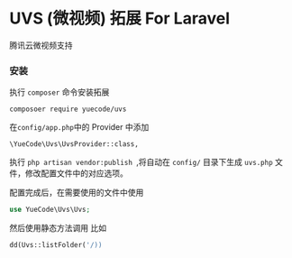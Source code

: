 # UVS (微视频) 拓展 For Laravel 
腾讯云微视频支持


### 安装

执行 `composer` 命令安装拓展
```
composoer require yuecode/uvs
```

在`config/app.php`中的 Provider 中添加
```
\YueCode\Uvs\UvsProvider::class,
```

执行 `php artisan vendor:publish `,将自动在 `config/` 目录下生成   `uvs.php` 文件，修改配置文件中的对应选项。

配置完成后，在需要使用的文件中使用
```php
use YueCode\Uvs\Uvs;
```
然后使用静态方法调用
比如

```php
dd(Uvs::listFolder('/))
```